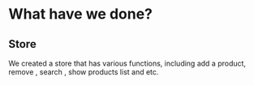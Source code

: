 # What have we done?

## Store
We created a store that has various functions, including add a product, remove , search , show products list and etc.
